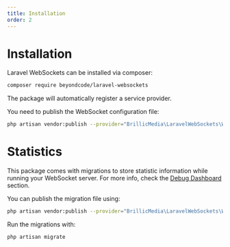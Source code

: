 ```yaml
---
title: Installation
order: 2
---
```


# Installation

Laravel WebSockets can be installed via composer:

```bash
composer require beyondcode/laravel-websockets
```

The package will automatically register a service provider.

You need to publish the WebSocket configuration file:

```bash
php artisan vendor:publish --provider="BrillicMedia\LaravelWebSockets\WebSocketsServiceProvider" --tag="config"
```

# Statistics

This package comes with migrations to store statistic information while running your WebSocket server. For more info, check the [Debug Dashboard](../debugging/dashboard.md) section.

You can publish the migration file using:

```bash
php artisan vendor:publish --provider="BrillicMedia\LaravelWebSockets\WebSocketsServiceProvider" --tag="migrations"
```

Run the migrations with:

```bash
php artisan migrate
```
